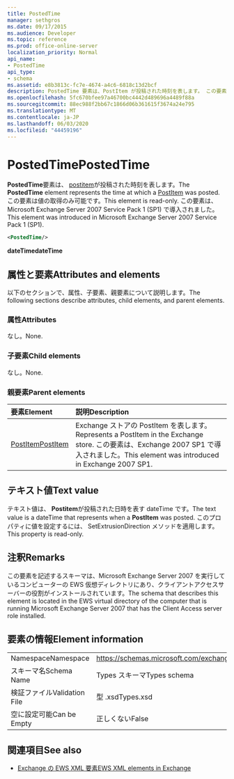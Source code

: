 ```yaml
---
title: PostedTime
manager: sethgros
ms.date: 09/17/2015
ms.audience: Developer
ms.topic: reference
ms.prod: office-online-server
localization_priority: Normal
api_name:
- PostedTime
api_type:
- schema
ms.assetid: e8b3813c-fc7e-4674-a4c6-6818c13d2bcf
description: PostedTime 要素は、PostItem が投稿された時刻を表します。 この要素は値の取得のみ可能です。 この要素は、Microsoft Exchange Server 2007 Service Pack 1 (SP1) で導入されました。
ms.openlocfilehash: 5fc670bfee97a46700bc4442d489696a4489f88a
ms.sourcegitcommit: 88ec988f2bb67c1866d06b361615f3674a24e795
ms.translationtype: MT
ms.contentlocale: ja-JP
ms.lasthandoff: 06/03/2020
ms.locfileid: "44459196"
---
```

# <a name="postedtime"></a><span data-ttu-id="09cc0-105">PostedTime</span><span class="sxs-lookup"><span data-stu-id="09cc0-105">PostedTime</span></span>

<span data-ttu-id="09cc0-106">**PostedTime**要素は、 [postitem](postitem.md)が投稿された時刻を表します。</span><span class="sxs-lookup"><span data-stu-id="09cc0-106">The **PostedTime** element represents the time at which a [PostItem](postitem.md) was posted.</span></span> <span data-ttu-id="09cc0-107">この要素は値の取得のみ可能です。</span><span class="sxs-lookup"><span data-stu-id="09cc0-107">This element is read-only.</span></span> <span data-ttu-id="09cc0-108">この要素は、Microsoft Exchange Server 2007 Service Pack 1 (SP1) で導入されました。</span><span class="sxs-lookup"><span data-stu-id="09cc0-108">This element was introduced in Microsoft Exchange Server 2007 Service Pack 1 (SP1).</span></span> 
  
```xml
<PostedTime/>
```

 <span data-ttu-id="09cc0-109">**dateTime**</span><span class="sxs-lookup"><span data-stu-id="09cc0-109">**dateTime**</span></span>
## <a name="attributes-and-elements"></a><span data-ttu-id="09cc0-110">属性と要素</span><span class="sxs-lookup"><span data-stu-id="09cc0-110">Attributes and elements</span></span>

<span data-ttu-id="09cc0-111">以下のセクションで、属性、子要素、親要素について説明します。</span><span class="sxs-lookup"><span data-stu-id="09cc0-111">The following sections describe attributes, child elements, and parent elements.</span></span>
  
### <a name="attributes"></a><span data-ttu-id="09cc0-112">属性</span><span class="sxs-lookup"><span data-stu-id="09cc0-112">Attributes</span></span>

<span data-ttu-id="09cc0-113">なし。</span><span class="sxs-lookup"><span data-stu-id="09cc0-113">None.</span></span>
  
### <a name="child-elements"></a><span data-ttu-id="09cc0-114">子要素</span><span class="sxs-lookup"><span data-stu-id="09cc0-114">Child elements</span></span>

<span data-ttu-id="09cc0-115">なし。</span><span class="sxs-lookup"><span data-stu-id="09cc0-115">None.</span></span>
  
### <a name="parent-elements"></a><span data-ttu-id="09cc0-116">親要素</span><span class="sxs-lookup"><span data-stu-id="09cc0-116">Parent elements</span></span>

|<span data-ttu-id="09cc0-117">**要素**</span><span class="sxs-lookup"><span data-stu-id="09cc0-117">**Element**</span></span>|<span data-ttu-id="09cc0-118">**説明**</span><span class="sxs-lookup"><span data-stu-id="09cc0-118">**Description**</span></span>|
|:-----|:-----|
|[<span data-ttu-id="09cc0-119">PostItem</span><span class="sxs-lookup"><span data-stu-id="09cc0-119">PostItem</span></span>](postitem.md) <br/> |<span data-ttu-id="09cc0-120">Exchange ストアの PostItem を表します。</span><span class="sxs-lookup"><span data-stu-id="09cc0-120">Represents a PostItem in the Exchange store.</span></span> <span data-ttu-id="09cc0-121">この要素は、Exchange 2007 SP1 で導入されました。</span><span class="sxs-lookup"><span data-stu-id="09cc0-121">This element was introduced in Exchange 2007 SP1.</span></span>  <br/> |
   
## <a name="text-value"></a><span data-ttu-id="09cc0-122">テキスト値</span><span class="sxs-lookup"><span data-stu-id="09cc0-122">Text value</span></span>

<span data-ttu-id="09cc0-123">テキスト値は、 **Postitem**が投稿された日時を表す dateTime です。</span><span class="sxs-lookup"><span data-stu-id="09cc0-123">The text value is a dateTime that represents when a **PostItem** was posted.</span></span> <span data-ttu-id="09cc0-124">このプロパティに値を設定するには、 SetExtrusionDirection メソッドを適用します。</span><span class="sxs-lookup"><span data-stu-id="09cc0-124">This property is read-only.</span></span> 
  
## <a name="remarks"></a><span data-ttu-id="09cc0-125">注釈</span><span class="sxs-lookup"><span data-stu-id="09cc0-125">Remarks</span></span>

<span data-ttu-id="09cc0-126">この要素を記述するスキーマは、Microsoft Exchange Server 2007 を実行しているコンピューターの EWS 仮想ディレクトリにあり、クライアントアクセスサーバーの役割がインストールされています。</span><span class="sxs-lookup"><span data-stu-id="09cc0-126">The schema that describes this element is located in the EWS virtual directory of the computer that is running Microsoft Exchange Server 2007 that has the Client Access server role installed.</span></span>
  
## <a name="element-information"></a><span data-ttu-id="09cc0-127">要素の情報</span><span class="sxs-lookup"><span data-stu-id="09cc0-127">Element information</span></span>

|||
|:-----|:-----|
|<span data-ttu-id="09cc0-128">Namespace</span><span class="sxs-lookup"><span data-stu-id="09cc0-128">Namespace</span></span>  <br/> |https://schemas.microsoft.com/exchange/services/2006/types  <br/> |
|<span data-ttu-id="09cc0-129">スキーマ名</span><span class="sxs-lookup"><span data-stu-id="09cc0-129">Schema Name</span></span>  <br/> |<span data-ttu-id="09cc0-130">Types スキーマ</span><span class="sxs-lookup"><span data-stu-id="09cc0-130">Types schema</span></span>  <br/> |
|<span data-ttu-id="09cc0-131">検証ファイル</span><span class="sxs-lookup"><span data-stu-id="09cc0-131">Validation File</span></span>  <br/> |<span data-ttu-id="09cc0-132">型 .xsd</span><span class="sxs-lookup"><span data-stu-id="09cc0-132">Types.xsd</span></span>  <br/> |
|<span data-ttu-id="09cc0-133">空に設定可能</span><span class="sxs-lookup"><span data-stu-id="09cc0-133">Can be Empty</span></span>  <br/> |<span data-ttu-id="09cc0-134">正しくない</span><span class="sxs-lookup"><span data-stu-id="09cc0-134">False</span></span>  <br/> |
   
## <a name="see-also"></a><span data-ttu-id="09cc0-135">関連項目</span><span class="sxs-lookup"><span data-stu-id="09cc0-135">See also</span></span>



- [<span data-ttu-id="09cc0-136">Exchange の EWS XML 要素</span><span class="sxs-lookup"><span data-stu-id="09cc0-136">EWS XML elements in Exchange</span></span>](ews-xml-elements-in-exchange.md)

